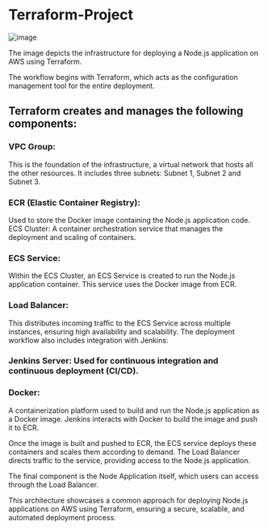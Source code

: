 # Terraform-Project
![image](https://github.com/user-attachments/assets/1e3bc416-2ee8-4895-9d20-f14cc6ab62e2)





The image depicts the infrastructure for deploying a Node.js application on AWS using Terraform.

The workflow begins with Terraform, which acts as the configuration management tool for the entire deployment.

## Terraform creates and manages the following components:

### VPC Group:
This is the foundation of the infrastructure, a virtual network that hosts all the other resources. It includes three subnets: Subnet 1, Subnet 2 and Subnet 3.
### ECR (Elastic Container Registry):
Used to store the Docker image containing the Node.js application code.
ECS Cluster: 
A container orchestration service that manages the deployment and scaling of containers.
### ECS Service:
Within the ECS Cluster, an ECS Service is created to run the Node.js application container. This service uses the Docker image from ECR.
### Load Balancer: 
This distributes incoming traffic to the ECS Service across multiple instances, ensuring high availability and scalability.
The deployment workflow also includes integration with Jenkins:

### Jenkins Server: Used for continuous integration and continuous deployment (CI/CD).
### Docker:
A containerization platform used to build and run the Node.js application as a Docker image. Jenkins interacts with Docker to build the image and push it to ECR.

Once the image is built and pushed to ECR, the ECS service deploys these containers and scales them according to demand. The Load Balancer directs traffic to the service, providing access to the Node.js application.

The final component is the Node Application itself, which users can access through the Load Balancer.

This architecture showcases a common approach for deploying Node.js applications on AWS using Terraform, ensuring a secure, scalable, and automated deployment process.
